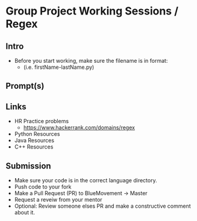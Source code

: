 # Group Project Working Sessions / Regex

## Intro

- Before you start working, make sure the filename is in format:
  - (i.e. firstName-lastName.py)

## Prompt(s)

## Links

- HR Practice problems
  - <https://www.hackerrank.com/domains/regex>
- Python Resources
- Java Resources
- C++ Resources

## Submission

- Make sure your code is in the correct language directory.
- Push code to your fork
- Make a Pull Request (PR) to BlueMovement -> Master
- Request a reveiw from your mentor
- Optional: Review someone elses PR and make a constructive comment about it.
